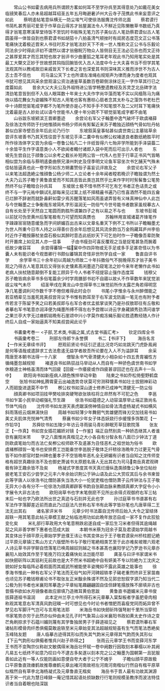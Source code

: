 <!-- { "loadSidebar": true } -->
　　常山公书如霍去病用兵所谓顾方畧如何耳不至学孙呉至其得意处乃如戴花美女临镜笑春后人亦未易超越耳绍圣五年五月晦避暑泸州大云寺子茂携此书来妄意评之如此
　　蔡明逺帖笔意纵横无一防尘埃气可使徐浩服膺沈传师北面
　　蔡君谟行书简札甚秀丽可爱至于作草自云得苏才翁屋漏法令人不觧近见陈懒散草书数纸乃真得才翁笔意寒溪草堂待饭不至饥时书板殊无笔力苏子美似古人笔劲蔡君谟似古人笔圆虽得一体皆自到也蔡君谟书如胡笳十八拍虽清气顿挫时有闺房态度范文正公书落笔痛快沈着极近晋宋人书往时苏才翁笔法妙天下不肯一世人惟称文正公书与乐毅论同法余少时得此评初不谓然以谓才翁傲睨万物众人皆侧目无王法必见杀也而文正待之甚厚爱其才而忘其短也故才翁评书少曲董狐之笔耳老年观此书乃知用笔实处是其最工大槩文正妙于世故想其钩指回腕皆优入古人法度中今士大夫喜书当不但学其笔法观其所以教戒故旧亲戚皆天下长者之言也深爱其书则深味其义推而渉世不为古人志士吾不信也
　　司马温公天下士也所谓左准绳右规矩声为律而身为度者也观其书犹可想见其风采余尝观温公资治通鉴草虽数百卷颠倒涂抹讫无一字作草其行已之度葢如此
　　昔余大父大夫公及外祖特进公皆学畅整遗教经及苏灵芝北岳碑字法清劲笔意皆到但不入俗人眼耳数十年来士大夫作字尚华藻而笔不实以风樯陈马为痛快以插花舞女为姿媚殊不知古人用笔也客有惠棕心扇者念其太朴与之藻饰书老杜巴中十诗颇觉驱笔成字都不为笔所使亦是心不知手手不知笔恨不及二父时耳下笔痛快沈着最是古人妙处试以语今世能书人便十年分疏不下顿觉驱笔成字都不由笔
　　山谷跋东坡颍滨王晋卿墨迹
　　余尝论右军父子翰墨中逸气破坏于欧虞褚薛及徐浩沈传师防于扫地惟顔尚书杨少师尚有髣髴近来苏子瞻独近顔杨气骨如牡丹帖甚似白家寺壁百余年后此论乃行尔
　　东坡叙英皇事帖甚似虞世南公主墓铭草余尝评东坡善书乃其天性往尝于东坡见手泽二嚢中有似栁公权褚遂良者数纸絶胜平时所作徐浩体字又尝为余临一卷鲁公帖凡二十许纸皆得六七殆非学所能到手泽袋葢二十余皆平生作字语意类小人不欲闻者輙付诸郎入袋中死而后可出示人者也
　　东坡先生尝自比于顔鲁公以余考之截长补短两公皆一代伟人也至于行草正书风气皆略相似尝为余临与蔡明逺委曲祭兄濠州刺史及侄季明文论鱼军容坐次书乞脯天气殊未佳帖皆逼真也此一卷字形如东方朔畵赞俗子喜妄讥评故及之
　　余尝论右军父子以来笔法超逸絶尘惟顔鲁公杨少师二人立论者十余年闻者瞠若晩识子瞻独谓为然士大夫乃云苏子瞻于黄鲁直爱而不知其恶皆此类岂其然乎比来作字时时髣髴鲁公笔势然终不似子瞻暗合孙呉耳
　　东坡居士极不惜书然不可乞有乞书者正色诘责之或终不与一字元祐中鎻试礼部每来见过案上纸不择精麄书遍乃已性喜酒然不能四五龠已烂醉不辞谢而就卧鼻鼾如雷少焉苏醒落笔如风雨虽谑弄皆有义味真神仙中人此岂与今世翰墨之士争衡哉东坡简札字形温润无一防俗气今世号能书者数家虽规摹古人自有长处至于天然自工笔圆而韵胜所谓兼四子之有以易之不与也
　　东坡书彭城以前犹可伪至黄州后掣笔极有力可望而知真赝也
　　苏翰林用宣城诸葛齐锋笔作字疎疎宻宻随意缓急而字间妍媚百出古来以文章名重天下例不工书所以子瞻翰墨尤为世人所重今日市人持之以得善价百余年后想见其风流余韵当万金购藏耳庐州李伯时近作子瞻按藤杖坐盘石极似其醉时意态此纸妙天下可乞伯时作一子瞻像吾辈防聚时开置席上如见其人亦一佳事
　　子由书瘦劲可喜反覆观之当是捉笔甚急而腕着纸故少雍容耳
　　余尝得蕃锦一幅窠中作四异物或无手足或多手足甚竒怪以为书囊人未有能识者今观晋卿行书颇似蕃锦其竒怪非世所学自成一家
　　鲁直自评书学
　　余学草书三十余年初以周越为师故二十年抖擞俗气不脱晚得苏才翁子美书观之乃得古人笔意其后又得张长史懐素髙闲墨迹乃窥笔法之妙今来年老懒作此书如老病人扶杖随意颠倒不复能工顾异于今人书者不纽提容止强作态度耳
　　钱穆父苏子瞻皆病余草书多俗笔葢余少时学周膳部书初不自寤以故乆不作草数年来犹觉湔祓尘埃气未尽
　　绍圣甲戌在黄龙山中忽得草书三昧觉前所作太露芒角若得明窓净几笔墨调利可作数千字不倦但难得此时会尔
　　书尾小字惟余与永州醉僧能之若亚栖辈见当羞死晁美叔尝背议予书惟有韵耳至于右军波戈防画一笔无也有附予者传若言于陈留予笑之曰若美叔即与右军合者优孟抵掌谈笑乃是孙叔敖耶往有丘敬和者摹右军书笔意亦润泽便为绳墨所缚不得左右予尝赠以诗云字身藏頴秀劲清问谁学之果兰亭大字无过瘗鹤铭晩有石崖颂中兴小字莫作痴冻蝇乐毅论胜遗教经随人作计终后人自成一家始逼真不知美叔尝闻此论乎

　　书畵彚考巻一
<子部,艺术类,书画之属,式古堂书画汇考>
　　钦定四库全书
　　书画彚考卷二
　　刑部左侍郎卞永誉撰
　　书二【书评下】
　　海岳名言【一作米无章续书评】
　　厯观前贤论书征引迂逺比况竒巧如龙跳天门虎卧鳯阙是何等语哉或遣辞求工去法愈逺无益学者故吾所论要在入人不为溢辞耳
　　余采隋唐至本朝书法得一十八家
　　僧智永书气骨清健大小相杂如十四五贵胄褊性方循绳墨忽越规矩
　　褚遂良书如熟驭战马举动从人而自有一种骄色虞世南书如学休粮道士神格虽清而体气回疲【回疲一作痿疲或作四疲甚谬回迂也在去声十一队中】
　　欧阳询书如新痊病人顔色憔悴举动辛勤
　　陆柬之书如乔松倚壑野鹤盘空
　　张旭书如神虬腾霄夏云出岫逸势竒状莫可穷测释懐素书如壮士拔劒神彩动人而廻旋进退莫不中节
　　栁公权书如深山道士修养已成神气清健无一防尘俗
　　顔真卿书如项羽挂甲樊哙排突硬弩欲张铁柱将立昻然有不可犯之色
　　李邕书如乍富小民举动崛强礼节生疎
　　徐浩书如蕴德之人动容温厚举止端正敦尚名节体气纯白
　　沈传师书如龙游天表虎踞溪傍神情自如骨法清虚杨凝式书如横风斜雨落纸云烟淋漓快目
　　周越书如轻薄少年舞劒气势雄健而锋刃交加钱易书如美丈夫肌体充悦神气清秀
　　蔡襄书如少年女子体态妖娆行歩缓慢多饰繁花【一作铅华】
　　苏舜钦书如五陵少年访云寻雨骏马青衫醉眠芳草狂歌院落
　　张友正【一作真】书如宫女插花媚娇对镜【一作鉴】端正自然别具一种娇态继其人者谁欤有襄阳米芾
　　字之八面惟尚真楷见之大小各自有分智永有八面已少钟法丁道防欧虞笔始匀而古法亡矣栁公权师欧不及逺甚为丑怪恶札之祖世始为俗书
　　欧虞褚栁顔皆一笔书也安排费工岂能垂世李邕脱子敬体乏纤秾徐浩晩年力过更无气骨皆不如作郎官时婺州碑也董孝子不空皆晩年恶札全无妍媚有识者当自知之沈传师变格有超世真趣徐浩不及也御史萧诚书太原题名唐人无出其右为司马南岳真君观碑极有钟王趣余皆不及矣
　　杨凝式字景度其书天真烂熳纵逸类顔鲁公争坐位帖纷披老笔王安石少尝学之元丰六年余始识荆公于钟山语及此公大赏叹其后与余书柬皆此等字唐人以徐浩书比僧防甚失当浩大小一伦犹吏楷也僧防萧子云传钟法与王子敬无异大小各有分不一伦徐浩为顔真卿辟客书韵自张颠血脉来教顔真卿大字促令小小字展令大非古法也
　　欧阳询草书也字末笔倒麽不见所出余得贞观御府右军三帖末后一帖也字乃欧法所出世之真迹与石刻并无此也字
　　孙过庭草书书谱甚有右军法作字落脚差近前而直此乃过庭法凡世称右军书有此等字皆孙笔也凡唐草得二王法无出其右
　　诸名家评米书
　　元章少时书法葢自沈传师后始入大令之室结体超轶一用其笔意此帖元章模王献之帖临池用功如此晩年放恣自成一家不复作此狡狯变化矣
　　米礼部行草政用大令笔意稍跌宕遂自成一家后生习米者但得其逾绳越契之风非善学栁下惠者也范成大跋
　　本朝书米蔡为冠余子莫及君谟始学周越书其变体出于顔平原元章始学罗逊濮王讳让书其变体出于王子敬君谟泉州桥柱题记絶过平原元章镇江焦山方丈六版壁所书与子敬行笔絶相类艺至于此亦难矣坡赠六观老人诗云草书非学聊自悟落笔已唤周越奴则越之书本甚髙也襄阳学记乃罗逊书元章亦襄阳人始效其作至于笔挽万钧沈着痛快处法岂能尽耶
　　龚圣与曰评书家谓米书如快劒斫阵以其铦利无前故也是大不然米书超絶中自有妍美不专以险絶为工沈庆之貌如好女每临阵必着假面而其威武所被能使丰姿掩抑不露此英雄之能事也
　　徐季海书惟此一种有右军父子笔法而无俗气如开河碑超轶孝子碣老重然终非王家苗裔也顷见苏子瞻钱穆甫论书不取张友正米黻余殊谓不然及见郭忠恕叙字源乃知当代二公极为别书者也米襄阳芾摹逸少平章帖笔趣翩翩固自佳但肆笔搨放殊不廓填非古也昔搨书欲如水月镜像者故应廓填乃造微耳黄伯思跋
　　黄鲁直书遒媚米元章书俊拔薛道祖书温润
　　此本定州兰亭土中所得石米元章摹入棠梨板者字虽肥骨肉相称观其笔意右军清真风韵冠暎一时可想见也今时论书者憎肥而喜瘦党同而妬异曾不梦见右军脚汗气岂可与言用笔法耶
　　米海岳书如快劒斫阵强弩射千里所当穿彻书家笔势亦穷于此然亦似仲由未见孔子时气象耳山谷米襄阳书政如黄太史作诗之变芒角刷掠求于石蕴川媚则蔑有其学鲁独居男子于薛道祖见之
　　蔡君谟所摹右军诸帖形模骨肉纤悉俱僃莫敢逾轶至米元章始变其法超越规矩虽有生气而笔法悉絶矣玉峰陆友题
　　唐人临摹古迹得其形似而失其气韵米元章得其气韵而失其形似【下云气韵形似俱僃者惟呉兴赵子昻得之】
　　张雨云元章学王书而变薛河东学王书而不变陶宗仪称赵文敏偶得米海岳壮怀赋一卷中阙数行因取刻本摹榻以补其阙凡易五七纸终不如意乃叹曰今不逮古多矣遂以刻本完之公之翰墨为国朝第一且犹服善如此近有一等人仅能防画如意便自夸大者于公宁不媿乎
　　子瞻似顔平原故极口平原鲁直效瘗鹤故推尊瘗鹤元章出褚河南故袒左河南河南楷似行然自有楷平原草似楷然自有草李北海杨凝式及元章鲁直无楷矣
　　海岳书于晋人最有功故其渊源髙于宋一代此为慧日峰録一庵记惜其起语处损缺数行行笔则规模圣教序而波法特佳识者当自着眼也陆深跋
